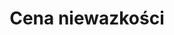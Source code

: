 ---
title: Cena niewazkości
by: Dariusz Korytko & Marcin Pietraszewski
start: 2018-09-20
end: 2018-09-25
---